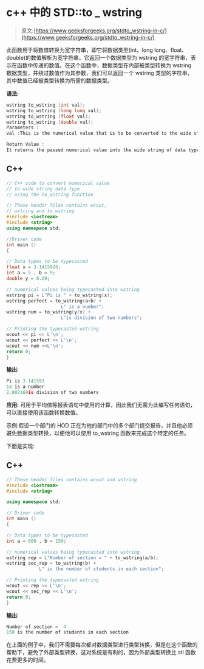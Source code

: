 # c++ 中的 STD::to _ wstring

> 原文:[https://www.geeksforgeeks.org/stdto_wstring-in-c/](https://www.geeksforgeeks.org/stdto_wstring-in-c/)

此函数用于将数值转换为宽字符串，即它将数据类型(int、long long、float、double)的数值解析为宽字符串。它返回一个数据类型为 wstring 的宽字符串，表示在函数中传递的数值。在这个函数中，数据类型在内部被类型转换为 wstring 数据类型，并绕过数值作为其参数，我们可以返回一个 wstring 类型的字符串，其中数值已经被类型转换为所需的数据类型。

**语法:**

```cpp
wstring to_wstring (int val);
wstring to_wstring (long long val);
wstring to_wstring (float val);
wstring to_wstring (double val);
Parameters :
val :This is the numerical value that is to be converted to the wide string.

Return Value :
It returns the passed numerical value into the wide string of data type wstring.
```

## C++

```cpp
// C++ code to convert numerical value
// to wide string data type
// using the to_wstring function

// These header files contains wcout,
// wstring and to_wstring
#include <iostream>
#include <string>    
using namespace std;

//Driver code
int main ()
{

// Data types to be typecasted
float x = 3.1415926;
int a = 5 , b = 9;
double y = 6.29;

// numerical values being typecasted into wstring
wstring pi = L"Pi is " + to_wstring(x);
wstring perfect = to_wstring(a+b) +
                    L" is a number";
wstring num = to_wstring(y/x) +
                    L"is division of two numbers";

// Printing the typecasted wstring
wcout << pi << L'\n';
wcout << perfect << L'\n';
wcout << num <<L'\n';
return 0;
}
```

**输出:**

```cpp
Pi is 3.141593
14 is a number
2.002169is division of two numbers
```

**应用:**
可用于平均值等报表语句中使用的计算，因此我们无需为此编写任何语句，可以直接使用该函数转换数值。

示例:假设一个部门的 HOD 正在为他的部门中的多个部门提交报告，并且他必须避免数据类型转换，以便他可以使用 to_wstring 函数来完成这个特定的任务。

下面是实现:

## C++

```cpp
// These header files contains wcout and wstring
#include <iostream>
#include <string>    

using namespace std;

// Driver code
int main ()
{

// Data types to be typecasted
int a = 600 , b = 150;

// numerical values being typecasted into wstring
wstring rep = L"Number of section = " + to_wstring(a/b);
wstring sec_rep = to_wstring(b) +
            L" is the number of students in each section";

// Printing the typecasted wstring
wcout << rep << L'\n';
wcout << sec_rep << L'\n';
return 0;
}
```

**输出:**

```cpp
Number of section =  4
150 is the number of students in each section
```

在上面的例子中，我们不需要每次都对数据类型进行类型转换，但是在这个函数的帮助下，避免了外部类型转换，这对系统是有利的，因为外部类型转换比 stl 函数花费更多的时间。